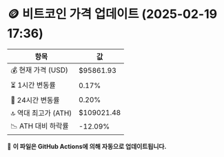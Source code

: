 # 🪙 비트코인 가격 업데이트 (2025-02-19 17:36)

| 항목                | 값 |
|--------------------|----------------|
| 💰 현재 가격 (USD) | $95861.93 |
| ⏳ 1시간 변동률    | 0.17% |
| 📆 24시간 변동률   | 0.20% |
| 🔝 역대 최고가 (ATH) | $109021.48 |
| 📉 ATH 대비 하락률 | -12.09% |

🔄 **이 파일은 GitHub Actions에 의해 자동으로 업데이트됩니다.**
